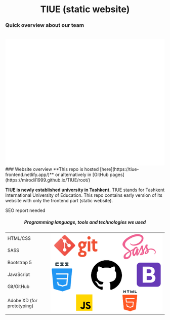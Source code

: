 <h1 align="center">TIUE (static website)</h1>
<!-- <style>
   .member-container{
      display: flex; 
      justify-content: space-evenly;
   }
   .each-member{
      display: flex; 
      flex-direction: column; 
      align-items: center;
      transition: all 0.3s;
   }
   .aziz:hover,
   .saidazim:hover,
   .mirodil:hover{
      transform: scale(1.03);
   }
   .member-container img{
      width: 200px; 
      height: 200px; 
      border-radius: 50%;
   }
   .member-container h4{
      margin-bottom: 0.3rem;
   }
   .member-container p{
      text-decoration: none;
      color: #000;
      /* margin: 0; */
   }
</style> -->


### Quick overview about our team
<!-- <div class="member-container">
   <a class="each-member aziz" href="https://azizgofirov.github.io/portfolio/">
      <img src="/root/images/markdown/Azizjon.jpg" alt="Azizjon">
      <h4>Gofirov Azizjon</h4>
      <p>Developer</p>
   </a>
   <a class="each-member saidazim" href="">
      <img src="/root/images/markdown/Saidazimkhan.jpg" alt="Saidazimkhan">
      <h4>Kosimkhojaev Saidazimkhan</h4>
      <p>UI designer</p>
   </a>
   <a class="each-member mirodil" href="https://github.com/mirodil1999">
      <img src="/root/images/markdown/Mirodil.jpg" alt="Mirodil">
      <h4>Mirodil Kamilov</h4>
      <p>Developer</p>
   </a>
</div>
<p align="center">Currently, we all study at Inha University in Tashkent in the <strong>third-year</strong></p> -->
<div align="center">
	<br>
	<a href="https://raw.githubusercontent.com/sindresorhus/css-in-readme-like-wat/main/readme.md">
   <img width="800" height="400" src="/root/images/markdown/team.svg" alt="our team part">
		<!-- <img src="https://raw.githubusercontent.com/sindresorhus/css-in-readme-like-wat/main/header.svg" width="800" height="400" alt="Click to see the source"> -->
	</a>
	<br>
</div>
### Website overview
**This repo is hosted [here](https://tiue-frontend.netlify.app/)** or alternatively in [GitHub pages](https://mirodil1999.github.io/TIUE/root/)

**TIUE is newly established university in Tashkent.** TIUE stands for Tashkent International University of Education. This repo contains early version of its website with only the frontend part (static website).

SEO report needed

<h5 align="center">Programming language, tools and technologies we used</h5>
<table>
    <tbody>
        <tr>
            <td>HTML/CSS</td>
            <td rowspan=6><img src="/root/images/markdown/stack.png"></td>
        </tr>
        <tr>
            <td>SASS</td>
        </tr>
        <tr>
            <td>Bootstrap 5</td>
        </tr>
        <tr>
            <td>JavaScript</td>
        </tr>
        <tr>
            <td>Git/GitHub</td>
        </tr>
        <tr>
            <td>Adobe XD (for prototyping)</td>
        </tr>
    </tbody>
</table>
 
